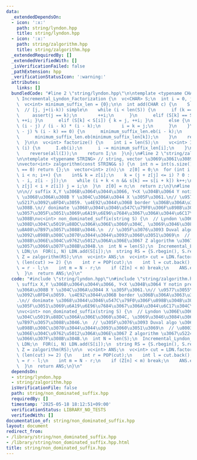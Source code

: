```yaml
---
data:
  _extendedDependsOn:
  - icon: ':x:'
    path: string/lyndon.hpp
    title: string/lyndon.hpp
  - icon: ':x:'
    path: string/zalgorithm.hpp
    title: string/zalgorithm.hpp
  _extendedRequiredBy: []
  _extendedVerifiedWith: []
  _isVerificationFailed: false
  _pathExtension: hpp
  _verificationStatusIcon: ':warning:'
  attributes:
    links: []
  bundledCode: "#line 2 \"string/lyndon.hpp\"\n\ntemplate <typename CHAR>\nstruct\
    \ Incremental_Lyndon_Factorization {\n  vc<CHAR> S;\n  int i = 0, j = 0, k = 0;\n\
    \  vc<int> minimum_suffix_len = {0};\n\n  int add(CHAR c) {\n    S.eb(c);\n  \
    \  // [j, j+(i-k)) simple\n    while (i < len(S)) {\n      if (k == i) {\n   \
    \     assert(j == k);\n        ++i;\n      }\n      elif (S[k] == S[i]) { ++k,\
    \ ++i; }\n      elif (S[k] < S[i]) { k = j, ++i; }\n      else {\n        j +=\
    \ (i - j) / (i - k) * (i - k);\n        i = k = j;\n      }\n    }\n    if ((i\
    \ - j) % (i - k) == 0) {\n      minimum_suffix_len.eb(i - k);\n    } else {\n\
    \      minimum_suffix_len.eb(minimum_suffix_len[k]);\n    }\n    return minimum_suffix_len[i];\n\
    \  }\n\n  vc<int> factorize() {\n    int i = len(S);\n    vc<int> I;\n    while\
    \ (i) {\n      I.eb(i);\n      i -= minimum_suffix_len[i];\n    }\n    I.eb(0);\n\
    \    reverse(all(I));\n    return I;\n  }\n};\n#line 2 \"string/zalgorithm.hpp\"\
    \n\ntemplate <typename STRING> // string, vector \u3069\u3061\u3089\u3067\u3082\
    \nvector<int> zalgorithm(const STRING& s) {\n  int n = int(s.size());\n  if (n\
    \ == 0) return {};\n  vector<int> z(n);\n  z[0] = 0;\n  for (int i = 1, j = 0;\
    \ i < n; i++) {\n    int& k = z[i];\n    k = (j + z[j] <= i) ? 0 : min(j + z[j]\
    \ - i, z[i - j]);\n    while (i + k < n && s[k] == s[i + k]) k++;\n    if (j +\
    \ z[j] < i + z[i]) j = i;\n  }\n  z[0] = n;\n  return z;\n}\n#line 3 \"string/non_dominated_suffix.hpp\"\
    \n\n// suffix X,Y \u306B\u3064\u3044\u3066, Y<X \u304B\u3064 Y notin prefix(X)\
    \ \u3068\u306A\u308B Y \u304C\u306A\u3044 X \u305F\u3061.\n// \u9577\u3055\u306E\
    \u5217\u3092\u8FD4\u3059. \u4E92\u3044\u306B border \u306B\u306A\u3063\u3066\u3044\
    \u308B.\n// donimate \u3068\u3044\u3046\u547C\u79F0\u306F\u898B\u304B\u3051\u306F\
    \u3057\u305F\u3051\u3069\u6A19\u6E96\u7684\u3067\u306A\u3044\u6C17\u304C\u3059\
    \u308B\nvc<int> non_dominated_suffix(string S) {\n  // Lyndon \u306E\u3068\u3053\
    \u308D\u304C\u5019\u88DC\u306A\u306E\u3060\u304C, \u3069\u3046\u3084\u3063\u3066\
    \u8A08\u7B97\u3057\u3088\u3046.\n  // \u305F\u3076\u3093 Duval algo \u306E\u4E2D\
    \u3092\u898B\u308C\u3070\u3044\u3044\u3093\u3060\u3051\u3069\n  // \u8003\u3048\
    \u308B\u306E\u304C\u9762\u5012\u306A\u306E\u3067 Z algorithm \u3067\u5224\u5B9A\
    \u3057\u3066\u307F\u308B\u304B.\n  int N = len(S);\n  Incremental_Lyndon_Factorization<char>\
    \ LDN;\n  FOR(i, N) LDN.add(S[i]);\n  string RS = {S.rbegin(), S.rend()};\n  vc<int>\
    \ Z = zalgorithm(RS);\n\n  vc<int> ANS;\n  vc<int> cut = LDN.factorize();\n  while\
    \ (len(cut) >= 2) {\n    int r = POP(cut);\n    int l = cut.back();\n    int n\
    \ = r - l;\n    int m = N - r;\n    if (Z[n] < m) break;\n    ANS.eb(n + m);\n\
    \  }\n  return ANS;\n}\n"
  code: "#include \"string/lyndon.hpp\"\n#include \"string/zalgorithm.hpp\"\n\n//\
    \ suffix X,Y \u306B\u3064\u3044\u3066, Y<X \u304B\u3064 Y notin prefix(X) \u3068\
    \u306A\u308B Y \u304C\u306A\u3044 X \u305F\u3061.\n// \u9577\u3055\u306E\u5217\
    \u3092\u8FD4\u3059. \u4E92\u3044\u306B border \u306B\u306A\u3063\u3066\u3044\u308B\
    .\n// donimate \u3068\u3044\u3046\u547C\u79F0\u306F\u898B\u304B\u3051\u306F\u3057\
    \u305F\u3051\u3069\u6A19\u6E96\u7684\u3067\u306A\u3044\u6C17\u304C\u3059\u308B\
    \nvc<int> non_dominated_suffix(string S) {\n  // Lyndon \u306E\u3068\u3053\u308D\
    \u304C\u5019\u88DC\u306A\u306E\u3060\u304C, \u3069\u3046\u3084\u3063\u3066\u8A08\
    \u7B97\u3057\u3088\u3046.\n  // \u305F\u3076\u3093 Duval algo \u306E\u4E2D\u3092\
    \u898B\u308C\u3070\u3044\u3044\u3093\u3060\u3051\u3069\n  // \u8003\u3048\u308B\
    \u306E\u304C\u9762\u5012\u306A\u306E\u3067 Z algorithm \u3067\u5224\u5B9A\u3057\
    \u3066\u307F\u308B\u304B.\n  int N = len(S);\n  Incremental_Lyndon_Factorization<char>\
    \ LDN;\n  FOR(i, N) LDN.add(S[i]);\n  string RS = {S.rbegin(), S.rend()};\n  vc<int>\
    \ Z = zalgorithm(RS);\n\n  vc<int> ANS;\n  vc<int> cut = LDN.factorize();\n  while\
    \ (len(cut) >= 2) {\n    int r = POP(cut);\n    int l = cut.back();\n    int n\
    \ = r - l;\n    int m = N - r;\n    if (Z[n] < m) break;\n    ANS.eb(n + m);\n\
    \  }\n  return ANS;\n}\n"
  dependsOn:
  - string/lyndon.hpp
  - string/zalgorithm.hpp
  isVerificationFile: false
  path: string/non_dominated_suffix.hpp
  requiredBy: []
  timestamp: '2025-05-18 18:12:51+09:00'
  verificationStatus: LIBRARY_NO_TESTS
  verifiedWith: []
documentation_of: string/non_dominated_suffix.hpp
layout: document
redirect_from:
- /library/string/non_dominated_suffix.hpp
- /library/string/non_dominated_suffix.hpp.html
title: string/non_dominated_suffix.hpp
---
```

